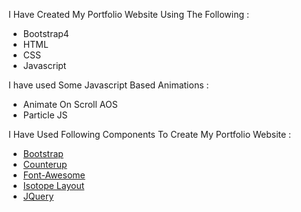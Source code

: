 I Have Created My Portfolio Website Using The Following  :

- Bootstrap4 
- HTML 
- CSS 
- Javascript


I have used Some Javascript Based Animations :

- Animate On Scroll AOS
- Particle JS


I Have Used Following Components To Create My Portfolio Website :

- [Bootstrap](https://getbootstrap.com/)
- [Counterup](https://github.com/bfintal/Counter-Up)
- [Font-Awesome](https://fontawesome.com/)
- [Isotope Layout](https://isotope.metafizzy.co/layout.html)
- [JQuery](https://jquery.com/)



